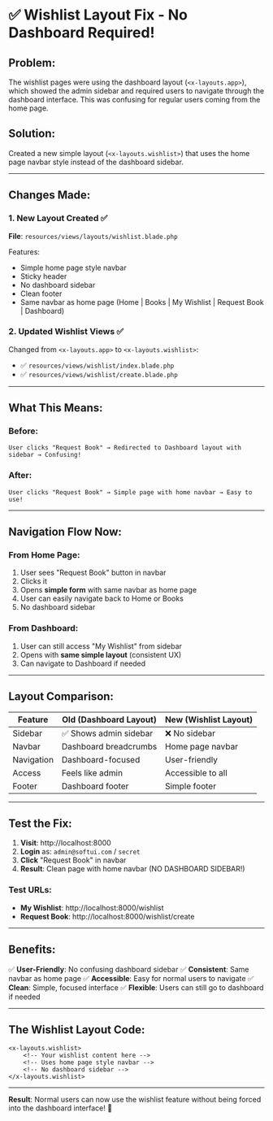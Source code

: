 # ✅ Wishlist Layout Fix - No Dashboard Required!

## Problem:
The wishlist pages were using the dashboard layout (`<x-layouts.app>`), which showed the admin sidebar and required users to navigate through the dashboard interface. This was confusing for regular users coming from the home page.

## Solution:
Created a new simple layout (`<x-layouts.wishlist>`) that uses the home page navbar style instead of the dashboard sidebar.

---

## Changes Made:

### 1. **New Layout Created** ✅
**File**: `resources/views/layouts/wishlist.blade.php`

Features:
- Simple home page style navbar
- Sticky header
- No dashboard sidebar
- Clean footer
- Same navbar as home page (Home | Books | My Wishlist | Request Book | Dashboard)

### 2. **Updated Wishlist Views** ✅

Changed from `<x-layouts.app>` to `<x-layouts.wishlist>`:
- ✅ `resources/views/wishlist/index.blade.php`
- ✅ `resources/views/wishlist/create.blade.php`

---

## What This Means:

### Before:
```
User clicks "Request Book" → Redirected to Dashboard layout with sidebar → Confusing!
```

### After:
```
User clicks "Request Book" → Simple page with home navbar → Easy to use!
```

---

## Navigation Flow Now:

### From Home Page:
1. User sees "Request Book" button in navbar
2. Clicks it
3. Opens **simple form** with same navbar as home page
4. User can easily navigate back to Home or Books
5. No dashboard sidebar

### From Dashboard:
1. User can still access "My Wishlist" from sidebar
2. Opens with **same simple layout** (consistent UX)
3. Can navigate to Dashboard if needed

---

## Layout Comparison:

| Feature | Old (Dashboard Layout) | New (Wishlist Layout) |
|---------|----------------------|---------------------|
| Sidebar | ✅ Shows admin sidebar | ❌ No sidebar |
| Navbar | Dashboard breadcrumbs | Home page navbar |
| Navigation | Dashboard-focused | User-friendly |
| Access | Feels like admin | Accessible to all |
| Footer | Dashboard footer | Simple footer |

---

## Test the Fix:

1. **Visit**: http://localhost:8000
2. **Login** as: `admin@softui.com` / `secret`
3. **Click** "Request Book" in navbar
4. **Result**: Clean page with home navbar (NO DASHBOARD SIDEBAR!)

### Test URLs:
- **My Wishlist**: http://localhost:8000/wishlist
- **Request Book**: http://localhost:8000/wishlist/create

---

## Benefits:

✅ **User-Friendly**: No confusing dashboard sidebar
✅ **Consistent**: Same navbar as home page
✅ **Accessible**: Easy for normal users to navigate
✅ **Clean**: Simple, focused interface
✅ **Flexible**: Users can still go to dashboard if needed

---

## The Wishlist Layout Code:

```blade
<x-layouts.wishlist>
    <!-- Your wishlist content here -->
    <!-- Uses home page style navbar -->
    <!-- No dashboard sidebar -->
</x-layouts.wishlist>
```

---

**Result**: Normal users can now use the wishlist feature without being forced into the dashboard interface! 🎉 